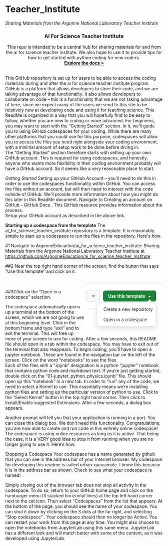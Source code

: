 # Teacher_Institute
*Sharing Materials from the Argonne National Laboratory Teacher Institute*

<div align="center">
  <a href="https://github.com/ArgonneEducation/ai_for_science_teacher_institute">
  </a>

<h3 align="center">AI For Science Teacher Institute</h3>

  <p align="center">
    This repo is intended to be a central hub for sharing materials for and from the ai for science teacher institute.  
We also hope to use it to provide tips for how to get started with python coding for new coders.
    <br />
    <a href="https://github.com/ArgonneEducation/ai_for_science_teacher_institute"><strong>Explore the docs »</strong></a>
    <br />
    <br />
  </p>
</div>

This GitHub repository is set up for users to be able to access the coding materials during and after the ai for science teacher institute program.  GitHub is a platform that allows developers to store their code, and we are taking advantage of that functionality.  It also allows developers to collaborate on code – this is a functionality that we are not taking advantage of here, since we expect many of the users we send to this site to be relatively new at developing code and using it for teaching science.
This ReadMe is organized in a way that you will hopefully find to be easy to follow, whether you are new to coding or more advanced.  For beginners, you may want to start with the “Getting Started” section.  In it, we’ll guide you to using GitHub codespaces for your coding.  While there are many other platforms that you could use for this purpose, codespaces will allow you to access the files you need right alongside your coding environment, with a minimal amount of setup work to be done before diving in.  
The “Getting Started” section therefore starts with setting up your own GitHub account.  This is required for using codespaces, and honestly, anyone who wants more flexibility in their coding environment probably will have a GitHub account.  So it seems like a very reasonable place to start.


*Getting Started*
Setting up your GitHub Account – you’ll need to do this in order to use the codespaces functionality within GitHub.  You can access the files without an account, but will then need to interact with the code outside of GitHub.  We’ll provide more information about how you might do this later in this ReadMe document.
Navigate to Creating an account on GitHub - GitHub Docs . This GitHub resource provides information about the process.  
Setup your GitHub account as described in the above link.

**Starting up a codespace from the template**
The ai_for_science_teacher_institute repository is a template.  It is reasonably simple to start up a codespace to run the files in the repository.  Here's how.

#1 Navigate to ArgonneEducation/ai_for_science_teacher_institute: Sharing Materials from the Argonne National Laboratory Teacher Institute at https://github.com/ArgonneEducation/ai_for_science_teacher_institute

##2 Near the top right hand corner of the screen, find the button that says “Use this template” and click on it.  
<br>

<img src="https://raw.githubusercontent.com/ArgonneEducation/ai_for_science_teacher_institute/refs/heads/main/imgs/use_this_template_open.png" alt="screen-grab" style="float: right;" style ="width: 100px;"/> 

<br>
##3Click on the “Open in a codespace” selection.

The codespace automatically opens up a terminal at the bottom of the screen, which we are not going to use at this beginning level. Click in the bottom frame and type “exit” and <enter> to exit the terminal.  This will free up more of your screen to use for coding.
After a few seconds, this README file should open in a tab within the codespace.  You may have to exit out of the terminal that also reappears.
To begin coding, you’ll have to open a jupyter notebook.  These are found in the navigation bar on the left of the screen.  Click on the word “notebooks” to see the files.  
Each of the files with a “.ipynb” designation is a python “jupyter” notebook that contains python code and markdown text.  If you’re just getting started, double click on the “01-jupyter_python_physics.ipynb” file.
This should open up this “notebook” in a new tab.
In order to “run” any of the code, we need to select a Kernel to use.  This essentially means we’re installing python files and setting up the particular version of python to use. Click to the “Select Kernel” button in the top right hand corner.
Then click to Install/Enable suggested Extensions.  After a few seconds, a dialog box appears.  


Another prompt will tell you that your application is running in a port.  You can close this dialog box.  We don’t need this functionality.
Congratulations, you are now able to create and run code in this entirely online codespace!  
The codespace is using online resources as long as it is active.  That being the case, it is a VERY good idea to stop it from running when you are no longer going to use it.  Here’s how:

Stopping a Codespace
Your codespace has a name generated by github that you can see in the address bar of your internet browser.  My codespace for developing this readme is called urban-guacamole.  I know this because it is in the address bar as shown. Check to see what your codespace is named!

Simply closing out of the browser tab does not stop all activity in the codespace.  To do so, return to your GitHub home page and click on the hamburger menu (3 stacked horizontal lines) at the top left hand corner next to the cat icon. Then select “Codespaces” from the list that appears.
At the bottom of the page, you should see the name of your codespace.  You can shut it down by clicking on the 3 dots at the far right, and selecting “Stop codespace” .  Your codespace should then no longer be Active.  You can restart your work from this page at any time.  You might also choose to open the notebooks from JupyterLab using this same menu.  JupyterLab has a different look and will match better with some of the content, as it was developed using JupyterLab.
